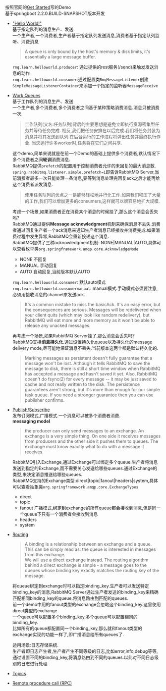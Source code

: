 按照官网的[Get Started](http://www.rabbitmq.com/getstarted.html)写的Demo  
基于springboot 2.2.0.BUILD-SNAPSHOT版本开发  

- ["Hello World!"](http://www.rabbitmq.com/tutorials/tutorial-one-java.html)   
   基于指定队列的消息生产、发送       
   一个生产者,一个消费者,生产者基于指定队列发送消息,消费者基于指定队列监听、消费消息  
   > A queue is only bound by the host's memory & disk limits, it's essentially a large message buffer.   
   
   ```rmq.learn.helloworld.producer```: 通过提供的rest服务(/send)来触发发送消息的动作   
   ```rmq.learn.helloworld.consumer```:通过配置类```RmqMessageListener```创建```SimpleMessageListenerContainer```来添加一个指定的监听器```MessageReceive```
           
            
- [Work Queues](http://www.rabbitmq.com/tutorials/tutorial-two-java.html)  
   基于工作队列的消息生产、发送  
   一个生产者,多个消费者,多个消费者之间基于某种策略消费消息.消息只被消费一次.      
   
   > 工作队列(又名:任务队列)背后的主要思想是避免立即执行资源密集型任务并等待任务完成.
     相反,我们把任务安排在以后完成.我们将任务封装为消息并将其发送到队列.在后台运行的工作进程将弹出任务并最终执行作业.
     当您运行许多worker时,任务将在它们之间共享.    
     
   这个demo,简单来说就是在前一个Demo的基础上提供多个消费者,默认情况下多个消费者之间**轮训**消费消息.    
   RabbitMQ提供```prefetch```的配置用于控制消费者允许的未回复的最大消息数.   
   ```spring.rabbitmq.listener.simple.prefetch=1```即告诉RabbitMQ Server,当前消费者最多一次只能处理一条消息,要等到消息处理完回复ack之后才能再给这个消费者派发消息.  
   
   > 使用任务队列的优点之一是能够轻松地并行化工作.如果我们积压了大量的工作,我们可以增加更多的consumers,这样就可以很容易地扩大规模.  
   
   考虑一个场景,如果消费者正在消费某个消息的时候挂了,那么这个消息会丢失吗?  
   RabbitMQ通过提供**Message acknowledgment**机制来确保消息不丢失.消费者通过回复生产者一个ack消息来通知生产者消息已经接收并消费完成.如果消费过程中发生异常,RabbitMQ会重新投递这个消息.        
   RabbitMQ提供了三种acknowledgment机制:  NONE|MANUAL|AUTO,具体可以查看枚举类```org.springframework.amqp.core.AcknowledgeMode```
   - NONE 不回复  
   - MANUAL 手动回复
   - AUTO 自动回复,当前版本默认AUTO 
   
   ```rmq.learn.helloworld.consumer```: 默认auto模式  
   ```rmq.learn.helloworld.consumermanual```: manual模式.手动模式必须要注意,必须用接收消息的channel来发送ack.    
   
   > It's a common mistake to miss the basicAck. It's an easy error, but the consequences are serious. Messages will be redelivered when your client quits (which may look like random redelivery), but RabbitMQ will eat more and more memory as it won't be able to release any unacked messages.
   
     再考虑一个场景,如果RabbitMQ Server挂了,那么消息会丢失吗?  
     RabbitMQ支持**消息持久化**.通过设置持久化queue以及持久化的message delivery mode,尽可能地保证消息不丢失.当前版本这两个都是默认持久化的.    
   
   > Marking messages as persistent doesn't fully guarantee that a message won't be lost. Although it tells RabbitMQ to save the message to disk, there is still a short time window when RabbitMQ has accepted a message and hasn't saved it yet. Also, RabbitMQ doesn't do fsync(2) for every message -- it may be just saved to cache and not really written to the disk. The persistence guarantees aren't strong, but it's more than enough for our simple task queue. If you need a stronger guarantee then you can use publisher confirms.  
   
  
- [Publish/Subscribe](http://www.rabbitmq.com/tutorials/tutorial-three-java.html)  
  发布订阅模式,广播模式.一个消息可以被多个消费者消费.  
  **messaging model**  
  > the producer can only send messages to an exchange. An exchange is a very simple thing. On one side it receives messages from producers and the other side it pushes them to queues. The exchange must know exactly what to do with a message it receives. 
  
  RabbitMQ引入Exchange,通过Exchange可以绑定多个queue.生产者将消息发送到指定的Exchange,而不需要关心发送给哪些queues.通过Exchange的类型,来决定消息推送给哪些queues.    
  RabbitMQ支持的Exchange类型:direct|topic|fanout|headers|system,具体可以查看抽象类```org.springframework.amqp.core.ExchangeTypes```
  - direct
  - topic
  - fanout 广播模式,绑定到exchange的所有queue都会接收到消息,但是同一个queue下只有一个消费者会接收到消息  
  - headers
  - system

- [Routing](http://www.rabbitmq.com/tutorials/tutorial-four-java.html)  
   > A binding is a relationship between an exchange and a queue. This can be simply read as: the queue is interested in messages from this exchange.  
     We will use a direct exchange instead. The routing algorithm behind a direct exchange is simple - a message goes to the queues whose binding key exactly matches the routing key of the message.
   
   将queue绑定到exchange时可以指定binding_key.生产者可以发送特定binding_key的消息,RabbitMQ Server通过生产者发送的binding_key来精确匹配相同binding_key的queue.将消息路由到匹配的queues.   
   前一个demo中用的fanout类型的exchange会忽略这个binding_key.这里使用direct类型的exchange  
   一个queue可以配置多个binding_key,多个queue可以配置相同的binding_key.  
   比如所有的queue都配置同一个binding_key,那么就和fanout类型的exchange实现的功能一样了,即广播消息给所有queues了.  
   
   适用场景:日志存储系统.  
   生产者即日志产生者,生产者产生不同等级的日志,比如error,info,debug等等,通过设置不同的binding_key,将消息路由到不同的queues.以此对不同日志级别的日志进行处理.  
   
   
- [Topics](http://www.rabbitmq.com/tutorials/tutorial-five-java.html)
- [Remote procedure call (RPC)](http://www.rabbitmq.com/tutorials/tutorial-six-java.html)
